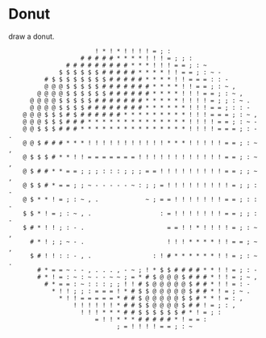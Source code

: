 # Donut
draw a donut.

                            ! * ! * ! ! ! ! = ; :
                        # # # # # * * * * ! ! ! = ; ; :
                    # # # # # # # # # * * * ! ! ! = = ; : ~
                  $ $ $ $ $ $ # # # # # * * * * ! ! = = ; : ~ -
              # $ $ $ $ $ $ $ $ # # # # # * * * * ! ! = = = : : -
              @ @ @ $ $ $ $ $ # # # # # # # * * * * ! ! = = ; : ~ ,
            @ @ @ @ $ $ $ $ $ $ # # # # # # * * * * ! ! ! = = ; : ~ ,
          @ @ @ @ $ $ $ $ $ # # # # # # # * * * * * ! ! ! ! = ; ; : ~ .
          @ @ @ @ $ $ $ $ # # # # # # # # * * * * * * ! ! ! = = ; : : -
        @ @ @ $ $ $ # $ # # # # # # * * * * * * * * * ! ! ! = = = ; : ~ ,
        @ @ @ $ $ $ # # # * * * * * * * * * * * * * * ! ! ! ! = = ; : ~ -
        @ @ $ $ $ # # # * * * * * * * * * * * * * * * ! ! ! ! = = = ; : - .
        @ @ $ # # # * * * ! ! ! ! ! ! ! ! ! ! ! * * * ! ! ! ! ! = = ; : ~ ,
        @ $ $ $ # * * ! ! = = = = = = = ! ! ! ! ! ! ! ! ! ! ! ! = = ; : ~ ,
        @ $ # # * * = = ; ; ; : : : ; ; ; = = ! ! ! ! ! ! ! ! ! = = ; ; ~ ,
        @ $ $ # * = = ; ; ~ - - - - - ~ : ; ; = ! ! ! ! ! ! ! ! ! = ; ; : -
        @ $ * * ! = ; : ~ , .             ~ ; = = ! ! ! ! ! ! ! = = ; : : -
        $ $ * ! = ; : ~ , .                   : = ! ! ! ! ! ! ! = = ; ; : -
        $ # * ! ! ; : - .                       = = ! ! * ! ! ! ! = ; : ~ ,
          # * ! ; ; ~ - .                       ! ! ! * * * * ! ! = = ; ~ ,
          $ # ! ! : : - , .                 : ! # * * * * * * ! ! = ; : ~ .
            # * = = ~ - - , . . . , - ~ ; ! * $ $ # # # # * * ! ! = ; : -
            # * ! = : ~ : ~ - - ~ ~ ; = * # $ @ @ @ $ # # # * ! ! = ; ~ ,
              # * = = : ~ : : : ; ; ! ! # $ @ @ @ @ @ $ # # * ! ! = : -
                * ! ! ; ; : = = = ! * # $ $ @ @ @ @ @ $ # # * ! = ; ~ .
                  * ! ! = = = = = * # # $ @ @ @ @ @ $ $ # * * ! = : ,
                      ! ! ! ! ! ! * # # $ $ @ @ @ @ $ # # ! = ; : ,
                        ! ! ! * * * # # $ $ $ $ $ $ # * ! = ; :
                            = ! ! * * * # # # # # * ! = = :
                                  ; = ! ! ! ! = = ; : ~

